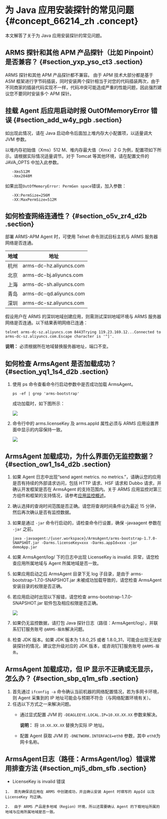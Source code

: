 # 为 Java 应用安装探针的常见问题 {#concept_66214_zh .concept}

本文解答了关于为 Java 应用安装探针的常见问题。

## ARMS 探针和其他 APM 产品探针（比如 Pinpoint）是否兼容？ {#section_yxp_yso_ct3 .section}

ARMS 探针和其他 APM 产品探针都不兼容。 由于 APM 技术大部分都是基于 ASM 框架进行字节码插装，同时安装两个探针相当于对您的代码插装两次，由于不同商家的插装代码实现不一样，代码冲突可能造成严重的性能问题，因此强烈建议您不要同时安装多个 APM 探针。

## 挂载 Agent 后应用启动时报 OutOfMemoryError 错误 {#section_add_w4y_pgb .section}

如出现此情况，请在 Java 启动命令后面加上堆内存大小配置项，以适量调大 JVM 参数。

以堆内存初始值（Xms）512 M、堆内存最大值（Xmx）2 G 为例，配置项如下所示。请根据实际情况适量调节。对于 Tomcat 等其他环境，请在配置文件的 JAVA\_OPTS 中加入此参数。

```
   -Xms512M
   -Xmx2048M
```

如果出现`OutOfMemoryError: PermGen space`错误，加入参数：

```
   -XX:PermSize=256M 
   -XX:MaxPermSize=512M
```

## 如何检查网络连通性？ {#section_o5v_zr4_d2b .section}

部署 ARMS-APM Agent 时，可使用 Telnet 命令测试目标主机与 ARMS 服务器网络是否连通。

|地域|地址|
|--|--|
|杭州|arms-dc-hz.aliyuncs.com|
|北京|arms-dc-bj.aliyuncs.com|
|上海|arms-dc-sh.aliyuncs.com|
|青岛|arms-dc-qd.aliyuncs.com|
|深圳|arms-dc-sz.aliyuncs.com|

假设用户在 ARMS 的深圳地域创建应用，则需测试深圳地域环境与 ARMS 服务器网络是否连通。以下结果表明网络已连通：

```screen
telnet arms-dc-sz.aliyuncs.com 8443Trying 119.23.169.12...Connected to arms-dc-sz.aliyuncs.com.Escape character is '^]'.
```

**说明：** 必须根据所在地域替换服务器地址，端口不变。

## 如何检查 ArmsAgent 是否加载成功？ {#section_yq1_1s4_d2b .section}

1.  使用 ps 命令查看命令行启动参数中是否成功加载 ArmsAgent。

    ```
    ps -ef | grep 'arms-bootstrap'
    ```

    成功加载时，如下图所示：

    ![](http://static-aliyun-doc.oss-cn-hangzhou.aliyuncs.com/assets/img/152359/155902212843211_zh-CN.png)

2.  命令行中的 arms.licenseKey 及 arms.appId 属性必须与 ARMS 应用设置界面中显示的内容保持一致。

    ![](http://static-aliyun-doc.oss-cn-hangzhou.aliyuncs.com/assets/img/152359/155902212843212_zh-CN.png)


## ArmsAgent 加载成功，为什么界面仍无监控数据？ {#section_ow1_1s4_d2b .section}

1.  如果 Agent 日志中出现“send agent metrics. no metrics.”，请确认您的应用是否有持续的外部请求访问，包括 HTTP 请求、HSF 请求和 Dubbo 请求，并确认开发框架是否在 ArmsAgent 的支持范围内。关于 ARMS 应用监控对第三方组件和框架的支持情况，请参考[应用监控概述](../../../../intl.zh-CN/应用监控/应用监控概述.md#)。

2.  确认选择的查询时间范围是否正确。请您将查询时间条件设为最近 15 分钟，然后再次确认是否有监控数据。

3.  如果是通过 `-jar` 命令行启动的，请检查命令行设置，确保 -javaagent 参数在 `-jar` 之前。

    ```
    java -javaagent:/{user.workspace}/ArmsAgent/arms-bootstrap-1.7.0-SNAPSHOT.jar -Darms.licenseKey=xxx -Darms.appId=xxx -jar demoApp.jar
    ```

4.  如果 ArmsAgent/log/ 下的日志中出现 LicenseKey is invalid. 异常，请您检查应用所属地域与 Agent 所属地域是否一致。

5.  如果应用启动之后 ArmsAgent 目录下无 log 子目录，是由于 arms-bootstrap-1.7.0-SNAPSHOT.jar 未被成功加载导致的，请您检查 ArmsAgent 安装目录的权限是否正确。

6.  若应用启动时出现以下报错，请您检查 arms-bootstrap-1.7.0-SNAPSHOT.jar 软件包及相应权限是否正确。

     ![](http://static-aliyun-doc.oss-cn-hangzhou.aliyuncs.com/assets/img/152359/155902212843213_zh-CN.png)

7.  如果仍无监控数据，请打包 Java 探针日志（路径：ArmsAgent/log），并联系钉钉服务账号 `@ARMS-服务`解决问题。

8.  检查 JDK 版本。如果 JDK 版本为 1.8.0\_25 或者 1.8.0\_31，可能会出现无法安装探针的情况，建议您升级对应的 JDK 版本，或咨询钉钉服务账号 `@ARMS-服务`。


## ArmsAgent 加载成功，但 IP 显示不正确或无显示，怎么办？ {#section_sbp_q1m_sfb .section}

1.  首先通过 `ifconfig -a` 命令确认当前机器的网络配置情况，若为多网卡环境，则 Agent 采集到的 IP 地址可能会与预期不符合（与网络配置环境有关）。
2.  任选以下方式之一来解决问题。
    -   通过显式配置 JVM 的 `-DEAGLEEYE.LOCAL.IP=10.XX.XX.XX` 参数来解决。

        **说明：** 将 `10.XX.XX.XX` 替换为实际 IP 地址。

    -   配置 Agent 获取 JVM 的 `-DNETWORK.INTERFACE=eth0` 参数，其中 `eth0`为网卡名称。

## ArmsAgent日志（路径：ArmsAgent/log）错误常用排查方法 {#section_mj5_dbm_sfb .section}

-    LicenseKey is invalid 错误

    1.  首先确保该应用在 ARMS 中创建成功，并且确认安装 Agent 时填写的 AppId 以及 LicenseKey 均正确。

    2.  由于 ARMS 产品是多地域（Region）环境，所以还需要确认 Agent 的下载地址所属的地域与应用所属地域是否一致。


